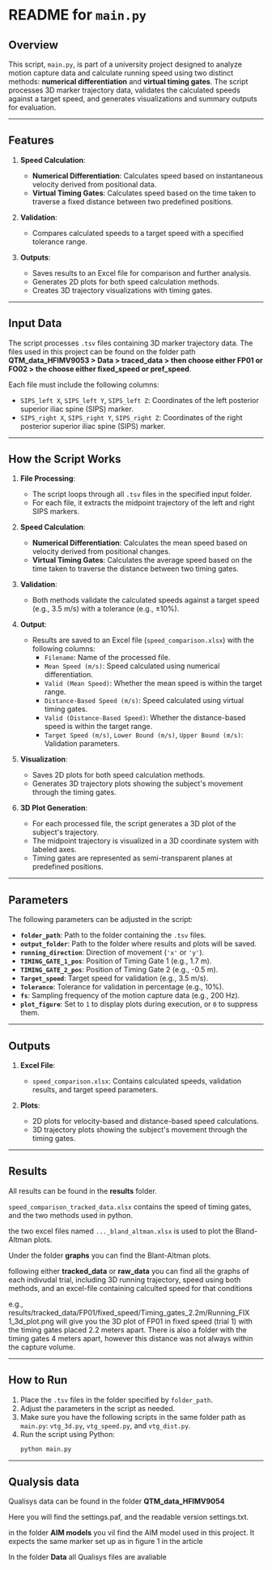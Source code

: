 # README for `main.py`

## Overview

This script, `main.py`, is part of a university project designed to analyze motion capture data and calculate running speed using two distinct methods: **numerical differentiation** and **virtual timing gates**. The script processes 3D marker trajectory data, validates the calculated speeds against a target speed, and generates visualizations and summary outputs for evaluation.

---

## Features

1. **Speed Calculation**:
   - **Numerical Differentiation**: Calculates speed based on instantaneous velocity derived from positional data.
   - **Virtual Timing Gates**: Calculates speed based on the time taken to traverse a fixed distance between two predefined positions.

2. **Validation**:
   - Compares calculated speeds to a target speed with a specified tolerance range.

3. **Outputs**:
   - Saves results to an Excel file for comparison and further analysis.
   - Generates 2D plots for both speed calculation methods.
   - Creates 3D trajectory visualizations with timing gates.

---

## Input Data

The script processes `.tsv` files containing 3D marker trajectory data. The files used in this project can be found on the folder path **QTM_data_HFIMV9053 > Data > traced_data > then choose either FP01 or FO02 > the choose either fixed_speed or pref_speed**. 

Each file must include the following columns:
- `SIPS_left X`, `SIPS_left Y`, `SIPS_left Z`: Coordinates of the left posterior superior iliac spine (SIPS) marker.
- `SIPS_right X`, `SIPS_right Y`, `SIPS_right Z`: Coordinates of the right posterior superior iliac spine (SIPS) marker.

---

## How the Script Works

1. **File Processing**:
   - The script loops through all `.tsv` files in the specified input folder.
   - For each file, it extracts the midpoint trajectory of the left and right SIPS markers.

2. **Speed Calculation**:
   - **Numerical Differentiation**: Calculates the mean speed based on velocity derived from positional changes.
   - **Virtual Timing Gates**: Calculates the average speed based on the time taken to traverse the distance between two timing gates.

3. **Validation**:
   - Both methods validate the calculated speeds against a target speed (e.g., 3.5 m/s) with a tolerance (e.g., ±10%).

4. **Output**:
   - Results are saved to an Excel file (`speed_comparison.xlsx`) with the following columns:
     - `Filename`: Name of the processed file.
     - `Mean Speed (m/s)`: Speed calculated using numerical differentiation.
     - `Valid (Mean Speed)`: Whether the mean speed is within the target range.
     - `Distance-Based Speed (m/s)`: Speed calculated using virtual timing gates.
     - `Valid (Distance-Based Speed)`: Whether the distance-based speed is within the target range.
     - `Target Speed (m/s)`, `Lower Bound (m/s)`, `Upper Bound (m/s)`: Validation parameters.

5. **Visualization**:
   - Saves 2D plots for both speed calculation methods.
   - Generates 3D trajectory plots showing the subject's movement through the timing gates.

6. **3D Plot Generation**:
   - For each processed file, the script generates a 3D plot of the subject's trajectory.
   - The midpoint trajectory is visualized in a 3D coordinate system with labeled axes.
   - Timing gates are represented as semi-transparent planes at predefined positions.

---

## Parameters

The following parameters can be adjusted in the script:

- **`folder_path`**: Path to the folder containing the `.tsv` files.
- **`output_folder`**: Path to the folder where results and plots will be saved.
- **`running_direction`**: Direction of movement (`'x'` or `'y'`).
- **`TIMING_GATE_1_pos`**: Position of Timing Gate 1 (e.g., 1.7 m).
- **`TIMING_GATE_2_pos`**: Position of Timing Gate 2 (e.g., -0.5 m).
- **`Target_speed`**: Target speed for validation (e.g., 3.5 m/s).
- **`Tolerance`**: Tolerance for validation in percentage (e.g., 10%).
- **`fs`**: Sampling frequency of the motion capture data (e.g., 200 Hz).
- **`plot_figure`**: Set to `1` to display plots during execution, or `0` to suppress them.

---

## Outputs

1. **Excel File**:
   - `speed_comparison.xlsx`: Contains calculated speeds, validation results, and target speed parameters.

2. **Plots**:
   - 2D plots for velocity-based and distance-based speed calculations.
   - 3D trajectory plots showing the subject's movement through the timing gates.

---

## Results 

All results can be found in the **results** folder. 

`speed_comparison_tracked_data.xlsx` contains the speed of timing gates, and the two methods used in python.

the two excel files named `..._bland_altman.xlsx` is used to plot the Bland-Altman plots. 

Under the folder **graphs** you can find the Blant-Altman plots. 

following either **tracked_data** or **raw_data** you can find all the graphs of each indivudal trial, including 3D running trajectory, speed using both methods, and an excel-file containing calculted speed for that conditions

e.g., results/tracked_data/FP01/fixed_speed/Timing_gates_2.2m/Running_FIX 1_3d_plot.png will give you the 3D plot of FP01 in fixed speed (trial 1) with the timing gates placed 2.2 meters apart. There is also a folder with the timing gates 4 meters apart, however this distance was not always within the capture volume.  

---

## How to Run

1. Place the `.tsv` files in the folder specified by `folder_path`.
2. Adjust the parameters in the script as needed.
3. Make sure you have the following scripts in the same folder path as `main.py`:
   `vtg_3d.py`, `vtg_speed.py`, and `vtg_dist.py`. 
4. Run the script using Python:
   ```bash
   python main.py

---

## Qualysis data

Qualisys data can be found in the folder **QTM_data_HFIMV9054** 

Here you will find the settings.paf, and the readable version settings.txt. 

in the folder **AIM models** you vil find the AIM model used in this project. It expects the same marker set up as in figure 1 in the article 

In the folder **Data** all Qualisys files are avaliable  
